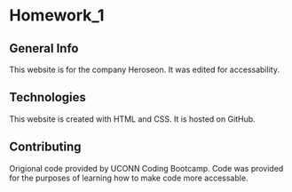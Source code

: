 # Homework_1
 

 ## General Info
 This website is for the company Heroseon. It was edited for accessability. 

 ## Technologies
 This website is created with HTML and CSS. It is hosted on GitHub. 

 ## Contributing
 Origional code provided by UCONN Coding Bootcamp. Code was provided for the purposes of learning how to make code more accessable. 
 